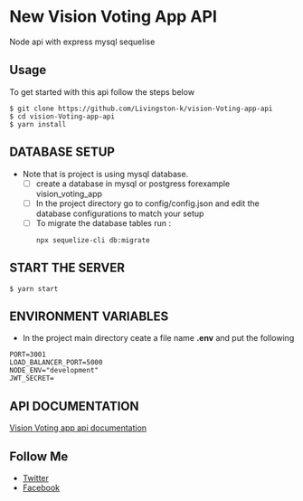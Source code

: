 
# New Vision Voting App API

Node api with express mysql sequelise

## Usage

To get started with this api follow the steps below

```shell
$ git clone https://github.com/Livingston-k/vision-Voting-app-api
$ cd vision-Voting-app-api
$ yarn install
```

## DATABASE SETUP

* Note that is project is using mysql database.
  * [ ] create a database in mysql or postgress forexample vision_voting_app
  * [ ] In the project directory  go to config/config.json and edit the database configurations to match  your setup
  * [ ] To migrate the database tables run :
    ```
    npx sequelize-cli db:migrate
    ```

## START THE SERVER

```shell
$ yarn start
```

## ENVIRONMENT VARIABLES

* In the project main directory ceate a file name **.env** and put the following

```shell
PORT=3001
LOAD_BALANCER_PORT=5000
NODE_ENV="development"
JWT_SECRET=
```

## API DOCUMENTATION

[Vision Voting app api documentation](https://documenter.getpostman.com/view/15074319/2s93JzLLN)

## Follow Me

* [Twitter](https://twitter.com/kadduLivingston)
* [Facebook](https://www.facebook.com/kadduLivingstoneofficial)
